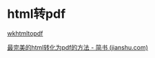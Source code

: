 # html转pdf

[wkhtmltopdf](https://wkhtmltopdf.org/downloads.html)

[最完美的html转化为pdf的方法 - 简书 (jianshu.com)](https://www.jianshu.com/p/823dea67b6b9?utm_campaign=haruki)

